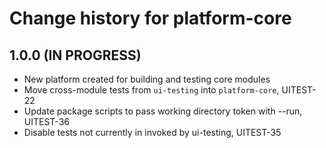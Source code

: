 # Change history for platform-core

## 1.0.0 (IN PROGRESS)
* New platform created for building and testing core modules
* Move cross-module tests from `ui-testing` into `platform-core`, UITEST-22
* Update package scripts to pass working directory token with --run, UITEST-36
* Disable tests not currently in invoked by ui-testing, UITEST-35
